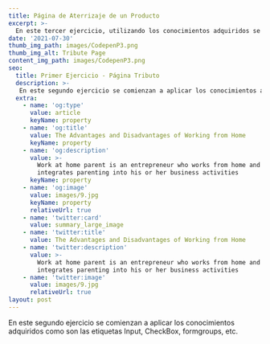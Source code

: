 ```yaml
---
title: Página de Aterrizaje de un Producto
excerpt: >-
  En este tercer ejercicio, utilizando los conocimientos adquiridos se desarrollo una página para el aterrizaje de un producto, al cual se le agregaron diversos componentes, como es una navbar, etiquetas de entrada, listas, etc.
date: '2021-07-30'
thumb_img_path: images/CodepenP3.png
thumb_img_alt: Tribute Page
content_img_path: images/CodepenP3.png
seo:
  title: Primer Ejercicio - Página Tributo
  description: >-
   En este segundo ejercicio se comienzan a aplicar los conocimientos adquiridos como son las etiquetas Input, CheckBox, formgroups, etc.
  extra:
    - name: 'og:type'
      value: article
      keyName: property
    - name: 'og:title'
      value: The Advantages and Disadvantages of Working from Home
      keyName: property
    - name: 'og:description'
      value: >-
        Work at home parent is an entrepreneur who works from home and
        integrates parenting into his or her business activities
      keyName: property
    - name: 'og:image'
      value: images/9.jpg
      keyName: property
      relativeUrl: true
    - name: 'twitter:card'
      value: summary_large_image
    - name: 'twitter:title'
      value: The Advantages and Disadvantages of Working from Home
    - name: 'twitter:description'
      value: >-
        Work at home parent is an entrepreneur who works from home and
        integrates parenting into his or her business activities
    - name: 'twitter:image'
      value: images/9.jpg
      relativeUrl: true
layout: post
---
```


En este segundo ejercicio se comienzan a aplicar los conocimientos adquiridos como son las etiquetas Input, CheckBox, formgroups, etc.